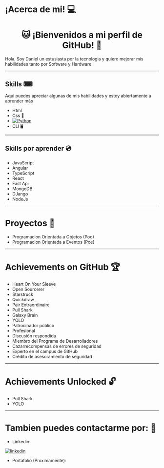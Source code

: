 # ¡Acerca de mi! 💻

<h1 align="center"> 🐱 ¡Bienvenidos a mi perfil de GitHub! 👀</h1>

Hola, Soy Daniel un estusiasta por la tecnologia y quiero mejorar mis habilidades tanto por Software y Hardware

<hr>

## Skills ⌨
Aqui puedes apreciar algunas de  mis habilidades y estoy abiertamente a aprender más
- Html 
- Css 🎨
- [![Python](https://img.shields.io/badge/python-black?style=for-the-badge&logo=python)](https://github.com/TheLostHeaven)
- CLI 🖥️
<hr>

## Skills por aprender 💿

- JavaScript
- Angular 
- TypeScript
- React
- Fast Api
- MongoDB
- DJango
- NodeJs
<hr>

# Proyectos 💾
- Programacion Orientada a Objetos (Poo)
- Programacion Orientada a Eventos (Poe)

<hr>
<h1> Achievements on GitHub 🏆 </h1>

- Heart On Your Sleeve
- Open Sourcerer
- Starstruck
- Quickdraw
- Pair Extraordinaire
- Pull Shark
- Galaxy Brain
- YOLO
- Patrocinador público 
- Profesional
- Discusión respondida
- Miembro del Programa de Desarrolladores
- Cazarrecompensas de errores de seguridad
- Experto en el campus de GitHub
- Crédito de asesoramiento de seguridad

<hr>
<h1> Achievements Unlocked 🔓 </h1>

- Pull Shark
- YOLO


<hr>
<h1> Tambien puedes contactarme por: 📱</h1>

- Linkedin:

[![linkedin](https://img.shields.io/badge/linkedin-0A66C2?style=for-the-badge&logo=linkedin&logoColor=white)](https://www.linkedin.com/in/dani-molina-in/)

- Portafolio (Proximamente): 
